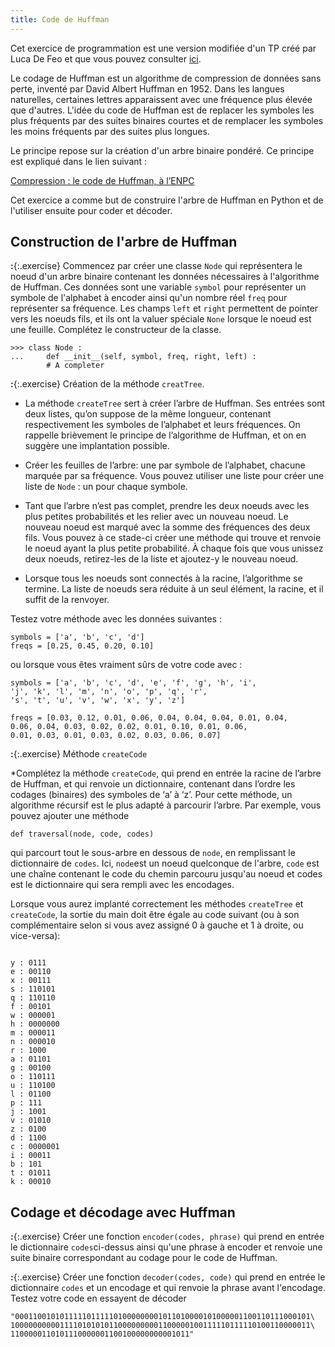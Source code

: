```yaml
---
title: Code de Huffman
---
```


Cet exercice de programmation est une version modifiée d'un TP créé par Luca De Feo et que vous pouvez consulter [ici](http://defeo.lu/in420/Construction%20du%20code%20de%20Huffman).  

Le codage de Huffman est un algorithme de compression de données sans perte, inventé par David Albert Huffman en 1952. Dans les langues naturelles, certaines lettres apparaissent avec une fréquence plus élevée que d'autres. L'idée du code de Huffman est de replacer les symboles les plus fréquents par des suites binaires courtes et de remplacer les symboles les moins fréquents par des suites plus longues.

Le principe repose sur la création d'un arbre binaire pondéré. Ce principe est expliqué dans le lien suivant :


[Compression : le code de Huffman, à l’ENPC](http://cermics.enpc.fr/polys/oap/node49.html)


Cet exercice a comme but de construire l'arbre de Huffman en Python et de l'utiliser ensuite pour coder et décoder.

## Construction de l'arbre de Huffman

**:**{:.exercise} Commencez par créer une classe `Node` qui représentera le noeud d'un arbre binaire contenant les données nécessaires à l'algorithme de Huffman. Ces données sont une variable `symbol` pour représenter un symbole de l'alphabet à encoder ainsi qu'un nombre réel `freq` pour représenter sa fréquence. Les champs `left` et `right` permettent de pointer vers les noeuds fils, et ils ont la valuer spéciale `None` lorsque le noeud est une feuille. Complétez le constructeur de la classe.

~~~
>>> class Node :
...     def __init__(self, symbol, freq, right, left) :
        # A completer
~~~

**:**{:.exercise} Création de la méthode `creatTree`.

* La méthode `createTree` sert à créer l’arbre de Huffman. Ses entrées sont deux listes, qu’on suppose de la même longueur, contenant respectivement les symboles de l’alphabet et leurs fréquences. On rappelle brièvement le principe de l’algorithme de Huffman, et on en suggère une implantation possible.

* Créer les feuilles de l’arbre: une par symbole de l’alphabet, chacune marquée par sa fréquence. Vous pouvez utiliser une liste pour créer une liste de `Node` : un pour chaque symbole.

* Tant que l’arbre n’est pas complet, prendre les deux noeuds avec les plus petites probabilités et les relier avec un nouveau noeud. Le nouveau noeud est marqué avec la somme des fréquences des deux fils. Vous pouvez à ce stade-ci créer une méthode qui trouve et renvoie le noeud ayant la plus petite probabilité. À chaque fois que vous unissez deux noeuds, retirez-les de la liste et ajoutez-y le nouveau noeud.

* Lorsque tous les noeuds sont connectés à la racine, l’algorithme se termine. La liste de noeuds sera réduite à un seul élément, la racine, et il suffit de la renvoyer.

Testez votre méthode avec les données suivantes :

~~~
symbols = ['a', 'b', 'c', 'd']
freqs = [0.25, 0.45, 0.20, 0.10]
~~~

ou lorsque vous êtes vraiment sûrs de votre code avec :

~~~
symbols = ['a', 'b', 'c', 'd', 'e', 'f', 'g', 'h', 'i',
'j', 'k', 'l', 'm', 'n', 'o', 'p', 'q', 'r',
's', 't', 'u', 'v', 'w', 'x', 'y', 'z']

freqs = [0.03, 0.12, 0.01, 0.06, 0.04, 0.04, 0.04, 0.01, 0.04,
0.06, 0.04, 0.03, 0.02, 0.02, 0.01, 0.10, 0.01, 0.06,
0.01, 0.03, 0.01, 0.03, 0.02, 0.03, 0.06, 0.07]
~~~

**:**{:.exercise} Méthode `createCode`

*Complétez la méthode `createCode`, qui prend en entrée la racine de l’arbre de Huffman, et qui renvoie un dictionnaire, contenant dans l’ordre les codages (binaires) des symboles de ‘a’ à ‘z’. Pour cette méthode, un algorithme récursif est le plus adapté à parcourir l’arbre. Par exemple, vous pouvez ajouter une méthode

~~~
def traversal(node, code, codes)
~~~
qui parcourt tout le sous-arbre en dessous de `node`, en remplissant le dictionnaire de `codes`. Ici, `node`est un noeud quelconque de l'arbre, `code` est une chaîne contenant le code du chemin parcouru jusqu'au noeud et codes est le dictionnaire qui sera rempli avec les encodages.

Lorsque vous aurez implanté correctement les méthodes `createTree` et `createCode`, la sortie du main doit être égale au code suivant (ou à son complémentaire selon si vous avez assigné 0 à gauche et 1 à droite, ou vice-versa):

~~~

y : 0111
e : 00110
x : 00111
s : 110101
q : 110110
f : 00101
w : 000001
h : 0000000
m : 000011
n : 000010
r : 1000
a : 01101
g : 00100
o : 110111
u : 110100
l : 01100
p : 111
j : 1001
v : 01010
z : 0100
d : 1100
c : 0000001
i : 00011
b : 101
t : 01011
k : 00010
~~~

## Codage et décodage avec Huffman

**:**{:.exercise} Créer une fonction `encoder(codes, phrase)` qui prend en entrée le dictionnaire `codes`ci-dessus ainsi qu'une phrase à encoder et renvoie une suite binaire correspondant au codage pour le code de Huffman.

**:**{:.exercise} Créer une fonction `decoder(codes, code)` qui prend en entrée le dictionnaire `codes` et un encodage et qui renvoie la phrase avant l'encodage. Testez votre code en essayent de décoder 

~~~
"000110010101111101111101000000001011010000101000001100110111000101\
1000000000011110101010110000000001100000100111110111110100110000011\
1100000110101110000001100100000000001011"
~~~
